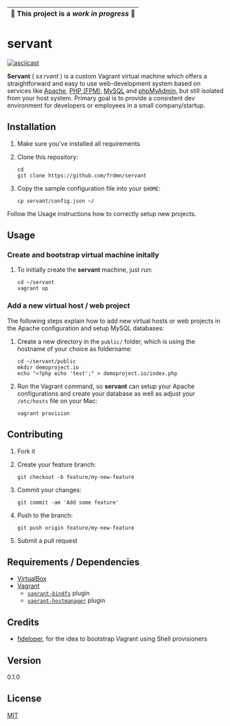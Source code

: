| :construction: This project is a *work in progress* :construction: |
|---|

# servant

[![asciicast](https://asciinema.org/a/85841.png)](https://asciinema.org/a/85841)

**Servant** ( *sɜːrvənt* ) is a custom Vagrant virtual machine which offers a straightforward and easy to use web-development system based on services like [Apache](https://httpd.apache.org/), [PHP (FPM)](http://php-fpm.org/), [MySQL](https://www.mysql.com/) and [phpMyAdmin](https://www.phpmyadmin.net/), but still isolated from your host system. Primary goal is to provide a consistent dev environment for developers or employees in a small company/startup.
    
## Installation

1. Make sure you've installed all requirements
2. Clone this repository:

    ```shell
    cd
    git clone https://github.com/frdmn/servant
    ```

3. Copy the sample configuration file into your `$HOME`:

    ```shell
    cp servant/config.json ~/
    ```

Follow the Usage instructions how to correctly setup new projects.
    
## Usage

### Create and bootstrap virtual machine initally

1. To initially create the **servant** machine, just run:

    ```shell
    cd ~/servant
    vagrant up
    ```

### Add a new virtual host / web project

The following steps explain how to add new virtual hosts or web projects in the Apache configuration and setup MySQL databases:

1. Create a new directory in the `public/` folder, which is using the hostname of your choice as foldername:

    ```shell
    cd ~/servant/public
    mkdir demoproject.io
    echo "<?php echo 'test';" > demoproject.io/index.php
    ```

2. Run the Vagrant command, so **servant** can setup your Apache configurations and create your database as well as adjust your `/etc/hosts` file on your Mac:

    ```shell
    vagrant provision
    ```

## Contributing

1. Fork it
2. Create your feature branch:

    ```shell
    git checkout -b feature/my-new-feature
    ```

3. Commit your changes:

    ```shell
    git commit -am 'Add some feature'
    ```

4. Push to the branch:

    ```shell
    git push origin feature/my-new-feature
    ```

5. Submit a pull request

## Requirements / Dependencies

* [VirtualBox](https://www.virtualbox.org/)
* [Vagrant](https://www.vagrantup.com/)
    - [`vagrant-bindfs`](https://github.com/gael-ian/vagrant-bindfs) plugin
    - [`vagrant-hostmanager`](https://github.com/devopsgroup-io/vagrant-hostmanager) plugin

## Credits

- [fideloper](https://github.com/fideloper), for the idea to bootstrap Vagrant using Shell provisioners

## Version

0.1.0

## License

[MIT](LICENSE)
